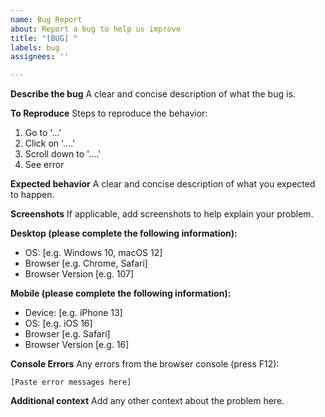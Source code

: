 ```yaml
---
name: Bug Report
about: Report a bug to help us improve
title: "[BUG] "
labels: bug
assignees: ''

---
```


**Describe the bug**
A clear and concise description of what the bug is.

**To Reproduce**
Steps to reproduce the behavior:
1. Go to '...'
2. Click on '....'
3. Scroll down to '....'
4. See error

**Expected behavior**
A clear and concise description of what you expected to happen.

**Screenshots**
If applicable, add screenshots to help explain your problem.

**Desktop (please complete the following information):**
 - OS: [e.g. Windows 10, macOS 12]
 - Browser [e.g. Chrome, Safari]
 - Browser Version [e.g. 107]

**Mobile (please complete the following information):**
 - Device: [e.g. iPhone 13]
 - OS: [e.g. iOS 16]
 - Browser [e.g. Safari]
 - Browser Version [e.g. 16]

**Console Errors**
Any errors from the browser console (press F12):
```
[Paste error messages here]
```

**Additional context**
Add any other context about the problem here.
